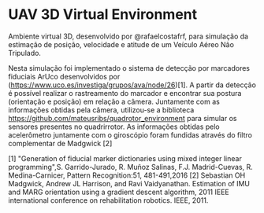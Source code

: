 # UAV 3D Virtual Environment 

Ambiente virtual 3D, desenvolvido por @rafaelcostafrf, para simulação da estimação de posição, velocidade e atitude de um Veículo Aéreo Não Tripulado.

Nesta simulação foi implementado o sistema de detecção por marcadores fiduciais ArUco desenvolvidos por (https://www.uco.es/investiga/grupos/ava/node/26)[1]. A partir da detecção é possível realizar o rastreamento do marcador e encontrar sua postura (orientação e posição) em relação a câmera. 
Juntamente com as informações obtidas pela câmera, utilizou-se a biblioteca https://github.com/mateusribs/quadrotor_environment para simular os sensores presentes no quadrirrotor. As informações obtidas pelo acelerômetro juntamente com o giroscópio foram fundidas através do filtro complementar de Madgwick [2]


[1] "Generation of fiducial marker dictionaries using mixed integer linear programming",S. Garrido-Jurado, R. Muñoz Salinas, F.J. Madrid-Cuevas, R. Medina-Carnicer, Pattern Recognition:51, 481-491,2016
[2] Sebastian OH Madgwick, Andrew JL Harrison, and Ravi Vaidyanathan. Estimation of IMU and MARG orientation using a gradient descent algorithm, 2011 IEEE international conference on rehabilitation robotics. IEEE, 2011.
